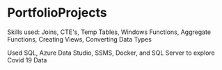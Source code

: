 # PortfolioProjects

Skills used: Joins, CTE's, Temp Tables, Windows Functions, Aggregate Functions, Creating Views, Converting Data Types

Used SQL, Azure Data Studio, SSMS, Docker, and SQL Server to explore Covid 19 Data
